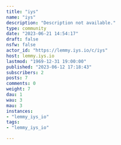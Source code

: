 ```yaml
---
title: "iys" 
name: "iys"
description: "Description not available."
type: community
date: "2023-06-21 14:54:17"
draft: false
nsfw: false
actor_id: "https://lemmy.iys.io/c/iys"
host: lemmy.iys.io
lastmod: "1969-12-31 19:00:00"
published: "2023-06-12 17:18:43"
subscribers: 2
posts: 7
comments: 0
weight: 7
dau: 1
wau: 3
mau: 3
instances:
- "lemmy_iys_io"
tags: 
- "lemmy_iys_io"

---
```

